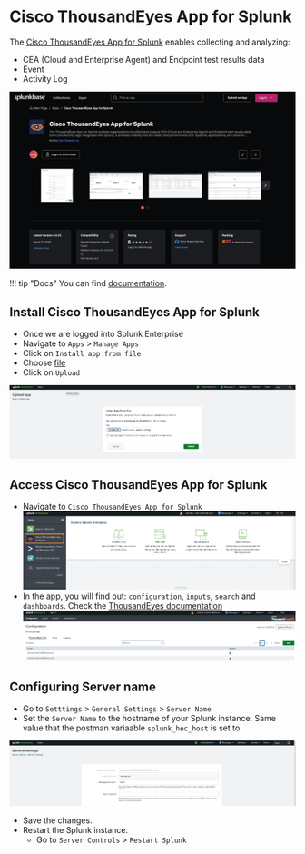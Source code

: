 
# Cisco ThousandEyes App for Splunk

The [Cisco ThousandEyes App for Splunk](https://splunkbase.splunk.com/app/7719) enables collecting and analyzing:

- CEA (Cloud and Enterprise Agent) and Endpoint test results data
- Event
- Activity Log

![SplunkBase](../img/thousandeyes_splunk_app/splunkbase.png)

!!! tip "Docs"
    You can find [documentation](https://docs.thousandeyes.com/product-documentation/integration-guides/custom-built-integrations/splunk-app).

## Install Cisco ThousandEyes App for Splunk

- Once we are logged into Splunk Enterprise 
- Navigate to `Apps` > `Manage Apps`
- Click on `Install app from file`
- Choose [file](https://github.com/antonjim-te/thousandeyes-splunk-integrations-workshop/raw/refs/heads/main/thousandeyes_splunk_app/cisco-thousandeyes-app-for-splunk_0022.tgz)
- Click on `Upload`

![upload](../img/thousandeyes_splunk_app/upload.png)


## Access Cisco ThousandEyes App for Splunk

- Navigate to `Cisco ThousandEyes App for Splunk`
![navigate app](../img/thousandeyes_splunk_app/navigate_app.png)
- In the app, you will find out: `configuration`, `inputs`, `search` and `dashboards`. Check the [ThousandEyes documentation](https://docs.thousandeyes.com/product-documentation/integration-guides/custom-built-integrations/splunk-app)
![configuration](../img/thousandeyes_splunk_app/configuration.png)


## Configuring Server name

- Go to `Setttings` > `General Settings` > `Server Name`
- Set the `Server Name` to the hostname of your Splunk instance. Same value that the postman variaable `splunk_hec_host` is set to.

![Server name](../img/thousandeyes_splunk_app/config_server_name.png)

- Save the changes.
- Restart the Splunk instance.
  - Go to `Server Controls` > `Restart Splunk`    